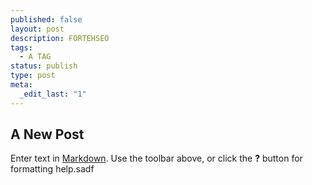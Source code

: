 ```yaml
---
published: false
layout: post
description: FORTEHSEO
tags: 
  - A TAG
status: publish
type: post
meta: 
  _edit_last: "1"
---
```


## A New Post

Enter text in [Markdown](http://daringfireball.net/projects/markdown/). Use the toolbar above, or click the **?** button for formatting help.sadf